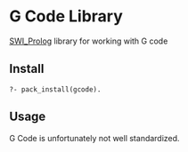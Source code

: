 # G Code Library

[SWI_Prolog](http://swi-prolog.org/) library for working with G code


## Install

````
?- pack_install(gcode).
````


## Usage

G Code is unfortunately not well standardized.


